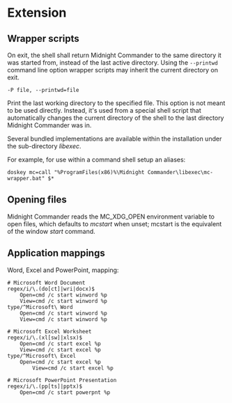 # Extension

## Wrapper scripts

On exit, the shell shall return Midnight Commander to the same directory it was started from, instead of the last active directory.
Using the ```--printwd``` command line option wrapper scripts may inherit the current directory on exit.

```
-P file, --printwd=file
```

Print the last working directory to the specified file.  This option is not meant to be used directly.  Instead, it's used from a special shell script that automatically changes the current directory of the shell to the last directory Midnight Commander was in. 

Several bundled implementations are available within the installation under the sub-directory _libexec_.

For example, for use within a command shell setup an aliases:

```
doskey mc=call "%ProgramFiles(x86)%\Midnight Commander\libexec\mc-wrapper.bat" $*
```


## Opening files

Midnight Commander reads the MC_XDG_OPEN environment variable to open files, which defaults to _mcstart_ when unset; mcstart is the equivalent of the window _start_ command. 


## Application mappings

Word, Excel and PowerPoint, mapping:

```
# Microsoft Word Document
regex/i/\.(do[ct]|wri|docx)$
	Open=cmd /c start winword %p
	View=cmd /c start winword %p
type/^Microsoft\ Word
	Open=cmd /c start winword %p
	View=cmd /c start winword %p

# Microsoft Excel Worksheet
regex/i/\.(xl[sw]|xlsx)$
	Open=cmd /c start excel %p
	View=cmd /c start excel %p
type/^Microsoft\ Excel
	Open=cmd /c start excel %p
        View=cmd /c start excel %p

# Microsoft PowerPoint Presentation
regex/i/\.(pp[ts]|pptx)$
	Open=cmd /c start powerpnt %p
```
